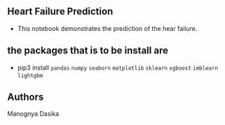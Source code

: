 ## Heart Failure Prediction
- This notebook demonstrates the prediction of the hear failure.

## the packages that is to be install are 
- pip3 install `pandas` `numpy` `seaborn` `matplotlib` `sklearn` `xgboost` `imblearn` `lightgbm`


## Authors
Manognya Dasika
